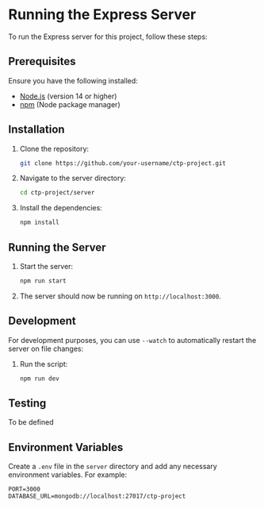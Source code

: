 # Running the Express Server

To run the Express server for this project, follow these steps:

## Prerequisites

Ensure you have the following installed:

- [Node.js](https://nodejs.org/) (version 14 or higher)
- [npm](https://www.npmjs.com/) (Node package manager)

## Installation

1. Clone the repository:
   ```sh
   git clone https://github.com/your-username/ctp-project.git
   ```
2. Navigate to the server directory:
   ```sh
   cd ctp-project/server
   ```
3. Install the dependencies:
   ```sh
   npm install
   ```

## Running the Server

1. Start the server:
   ```sh
   npm run start
   ```
2. The server should now be running on `http://localhost:3000`.

## Development

For development purposes, you can use `--watch` to automatically restart the server on file changes:

1. Run the script:
   ```sh
   npm run dev
   ```

## Testing

To be defined

## Environment Variables

Create a `.env` file in the `server` directory and add any necessary environment variables. For example:

```
PORT=3000
DATABASE_URL=mongodb://localhost:27017/ctp-project
```
